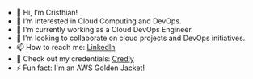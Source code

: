 - 👋 Hi, I’m Cristhian!
- 👀 I’m interested in Cloud Computing and DevOps.
- 🌱 I'm currently working as a Cloud DevOps Engineer.
- 💞️ I’m looking to collaborate on cloud projects and DevOps initiatives.
- 📫 How to reach me: [LinkedIn](https://www.linkedin.com/in/cristhian-becerra-espinoza/)
- 🥇 Check out my credentials: [Credly](https://www.credly.com/users/cristhian-becerra-espinoza)
- ⚡ Fun fact: I'm an AWS Golden Jacket!

<!---
cbecerrae/cbecerrae is a ✨ special ✨ repository because its `README.md` (this file) appears on your GitHub profile.
You can click the Preview link to take a look at your changes.
--->
